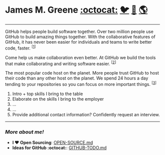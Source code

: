# James M. Greene  [:octocat:][me/gh] [:bird:][me/t] [:e-mail:][me/email] [:earth_americas:][me/site]  

---

GitHub helps people build software together.
Over two million people use GitHub to build amazing things together.
With the collaborative features of GitHub, it has never been easier for individuals and teams to write better code, faster.
<sup>\[[1][gh/about]\]</sup> 

Come help us make collaboration even better.
At GitHub we build the tools that make collaborating and writing software easier.
<sup>\[[2][gh/jobs]\]</sup>

The most popular code host on the planet.
More people trust GitHub to host their code than any other host on the planet.
We spend 24 hours a day tending to your repositories so you can focus on more important things.
<sup>\[[3][gh/hosting]\]</sup>

 1. Intro + top skills I bring to the table
 2. Elaborate on the skills I bring to the employer
 3. ...
 4. ...
 5. Provide additional contact information? Confidently request an interview.

---

### _More about me!_
 - **I :heart: Open Sourcing**: [OPEN-SOURCE.md][cover-letter/open-source]
 - **Ideas for GitHub :octocat:**: [GITHUB-TODO.md][cover-letter/github-todo]


[me/gh]: http://github.com/JamesMGreene
[me/t]: http://twitter.com/_JamesMGreene
[me/email]: mailto:james.m.greene@gmail.com
[me/site]: http://jamesgreene.net/
[gh/about]: https://github.com/about
[gh/jobs]: https://github.com/about/jobs
[gh/hosting]: https://github.com/features/hosting
[cover-letter/open-source]: OPEN-SOURCE.md
[cover-letter/github-todo]: GITHUB-TODO.md
